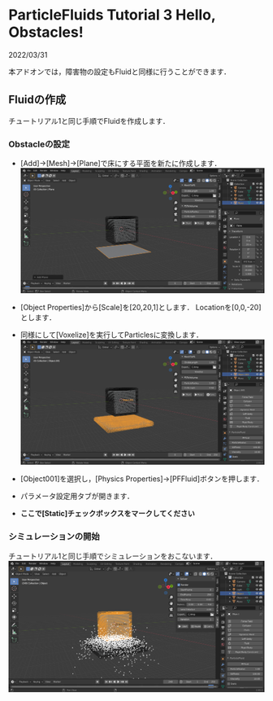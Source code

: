 # ParticleFluids Tutorial 3 Hello, Obstacles!

2022/03/31 

本アドオンでは，障害物の設定もFluidと同様に行うことができます．

## Fluidの作成
チュートリアル1と同じ手順でFluidを作成します．

### Obstacleの設定

- [Add]->[Mesh]->[Plane]で床にする平面を新たに作成します．
![StaticMesh](./images/StaticMesh.png) 

- [Object Properties]から[Scale]を[20,20,1]とします．
Locationを[0,0,-20]とします．

- 同様にして[Voxelize]を実行してParticlesに変換します．
![StaticMesh](./images/StaticPS.png) 

- [Object001]を選択し，[Physics Properties]->[PFFluid]ボタンを押します．
- パラメータ設定用タブが開きます．
- **ここで[Static]チェックボックスをマークしてください**


### シミュレーションの開始
チュートリアル1と同じ手順でシミュレーションをおこないます．
![StaticMesh](./images/StaticEnd.png) 

